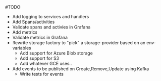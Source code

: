 #TODO
* Add logging to services and handlers
* Add Spans/activities
* Validate spans and activies in Grafana
* Add metrics
* Validate metrics in Grafana
* Rewrite storage factory to "pick" a storage-provider based on an env-variables
    * Add support for Azure Blob storage
    * Add support for S3
    * Add whatever GCE uses..
* Add events to be published on Create,Remove,Update using Kafka
    * Write tests for events